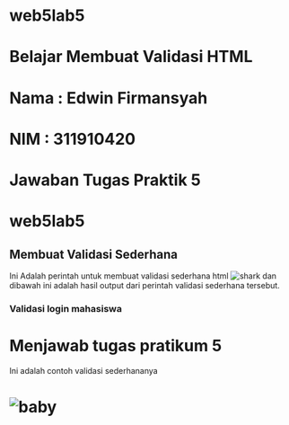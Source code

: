 # web5lab5
# Belajar Membuat Validasi HTML
# Nama : Edwin Firmansyah
# NIM  : 311910420
# Jawaban Tugas Praktik 5
# web5lab5
## Membuat Validasi Sederhana
Ini Adalah perintah untuk membuat validasi sederhana html
![shark](https://user-images.githubusercontent.com/77254428/116674047-5804d180-a9ce-11eb-8922-2864d4c1b901.png)
dan dibawah ini adalah hasil output dari perintah validasi sederhana tersebut.

### Validasi login mahasiswa
# Menjawab tugas pratikum 5 
 Ini adalah contoh validasi sederhananya
# ![baby](https://user-images.githubusercontent.com/77254428/116673637-d9a82f80-a9cd-11eb-99a0-e25de3bd72c9.png)

